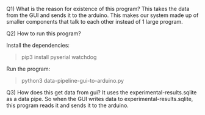 Q1) What is the reason for existence of this program?
This takes the data from the GUI and sends it to the arduino.
This makes our system made up of smaller components that talk to each other instead of 1 large program.

Q2) How to run this program?

Install the dependencies:

> pip3 install pyserial watchdog

Run the program:

> python3 data-pipeline-gui-to-arduino.py

Q3) How does this get data from gui?
It uses the experimental-results.sqlite as a data pipe. So when the GUI writes data to experimental-results.sqlite, this program reads it and sends it to the arduino.
